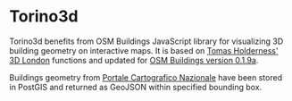 Torino3d
========

Torino3d benefits from OSM Buildings JavaScript library for visualizing 3D building geometry on interactive maps.
It is based on <a href="https://github.com/talltom/3DLondon">Tomas Holderness' 3D London</a> functions and updated for <a href="https://github.com/kekscom/osmbuildings">OSM Buildings version 0.1.9a</a>.

Buildings geometry from <a href="http://www.pcn.minambiente.it/">Portale Cartografico Nazionale</a> have been stored in PostGIS and returned as GeoJSON within specified bounding box.
